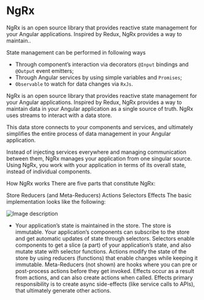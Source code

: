 # NgRx

NgRx is an open source library that provides reactive state management for your Angular applications. Inspired by Redux, NgRx provides a way to maintain..

State management can be performed in following ways

- Through component’s interaction via decorators `@Input` bindings and `@Output` event emitters;
- Through Angular services by using simple variables and `Promises`;
- `Observable` to watch for data changes via `RxJs`.

NgRx is an open source library that provides reactive state management for your Angular applications. Inspired by Redux, NgRx provides a way to maintain data in your Angular application as a single source of truth. NgRx uses streams to interact with a data store. 

This data store connects to your components and services, and ultimately simplifies the entire process of data management in your Angular application. 

Instead of injecting services everywhere and managing communication between them, NgRx manages your application from one singular source. Using NgRx, you work with your application in terms of its overall state, instead of individual components.


How NgRx works
There are five parts that constitute NgRx:

Store
Reducers (and Meta-Reducers)
Actions
Selectors
Effects
The basic implementation looks like the following:

![Image description](https://res.cloudinary.com/indepth-dev/image/upload/f_auto,fl_lossy,q_auto/local_media/2019/08/image-276.png)



- Your application’s state is maintained in the store. The store is immutable.
Your application’s components can subscribe to the store and get automatic updates of state through selectors.
Selectors enable components to get a slice (a part) of your application’s state, and also mutate state with selector functions.
Actions modify the state of the store by using reducers (functions) that enable changes while keeping it immutable.
Meta-Reducers (not shown) are hooks where you can pre or post-process actions before they get invoked.
Effects occur as a result from actions, and can also create actions when called. Effects primary responsibility is to create async side-effects (like service calls to APIs), that ultimately generate other actions.
